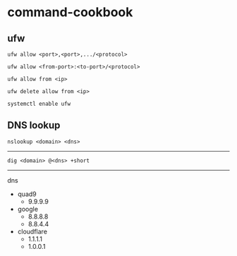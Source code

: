 # command-cookbook
## ufw
    ufw allow <port>,<port>,.../<protocol>

    ufw allow <from-port>:<to-port>/<protocol>

    ufw allow from <ip>

    ufw delete allow from <ip>
        
    systemctl enable ufw
## DNS lookup
    nslookup <domain> <dns>
---
    
    dig <domain> @<dns> +short
---
dns 
- quad9 
    - 9.9.9.9
- google 
    - 8.8.8.8 
    - 8.8.4.4
- cloudflare 
    - 1.1.1.1 
    - 1.0.0.1
